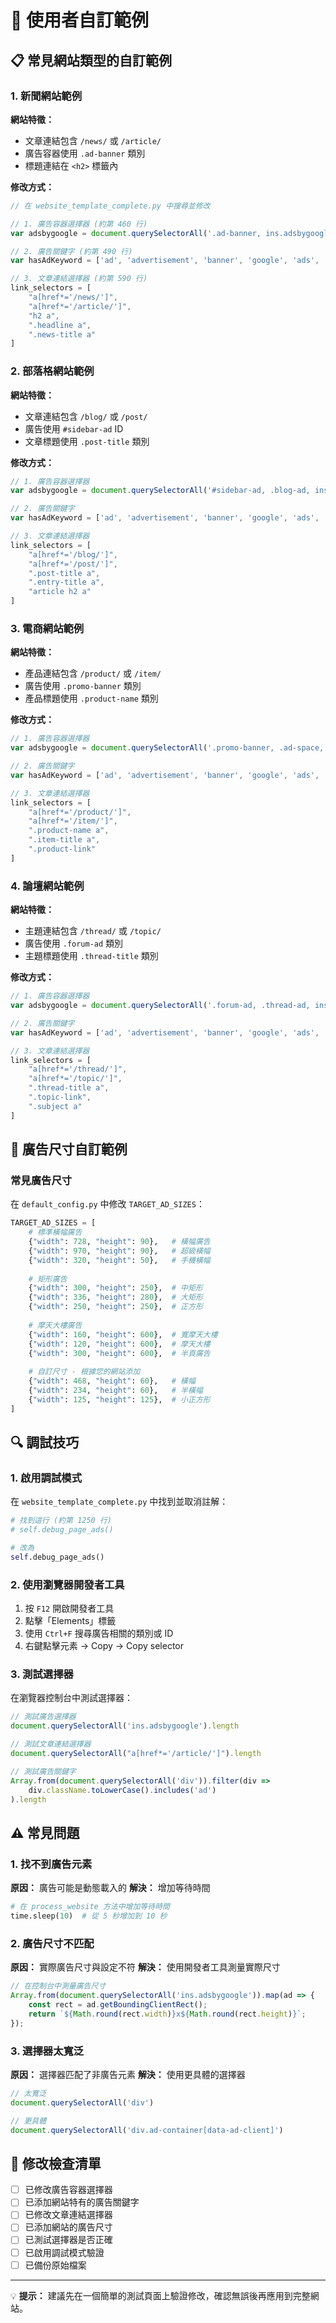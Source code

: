 # 🔧 使用者自訂範例

## 📋 常見網站類型的自訂範例

### 1. 新聞網站範例

**網站特徵：**
- 文章連結包含 `/news/` 或 `/article/`
- 廣告容器使用 `.ad-banner` 類別
- 標題連結在 `<h2>` 標籤內

**修改方式：**

```javascript
// 在 website_template_complete.py 中搜尋並修改

// 1. 廣告容器選擇器 (約第 460 行)
var adsbygoogle = document.querySelectorAll('.ad-banner, ins.adsbygoogle');

// 2. 廣告關鍵字 (約第 490 行)  
var hasAdKeyword = ['ad', 'advertisement', 'banner', 'google', 'ads', 'news-ad'].some(function(keyword) {

// 3. 文章連結選擇器 (約第 590 行)
link_selectors = [
    "a[href*='/news/']",
    "a[href*='/article/']", 
    "h2 a",
    ".headline a",
    ".news-title a"
]
```

### 2. 部落格網站範例

**網站特徵：**
- 文章連結包含 `/blog/` 或 `/post/`
- 廣告使用 `#sidebar-ad` ID
- 文章標題使用 `.post-title` 類別

**修改方式：**

```javascript
// 1. 廣告容器選擇器
var adsbygoogle = document.querySelectorAll('#sidebar-ad, .blog-ad, ins.adsbygoogle');

// 2. 廣告關鍵字
var hasAdKeyword = ['ad', 'advertisement', 'banner', 'google', 'ads', 'sponsor', 'blog-ad'].some(function(keyword) {

// 3. 文章連結選擇器
link_selectors = [
    "a[href*='/blog/']",
    "a[href*='/post/']",
    ".post-title a",
    ".entry-title a",
    "article h2 a"
]
```

### 3. 電商網站範例

**網站特徵：**
- 產品連結包含 `/product/` 或 `/item/`
- 廣告使用 `.promo-banner` 類別
- 產品標題使用 `.product-name` 類別

**修改方式：**

```javascript
// 1. 廣告容器選擇器
var adsbygoogle = document.querySelectorAll('.promo-banner, .ad-space, ins.adsbygoogle');

// 2. 廣告關鍵字
var hasAdKeyword = ['ad', 'advertisement', 'banner', 'google', 'ads', 'promo', 'sponsor'].some(function(keyword) {

// 3. 文章連結選擇器
link_selectors = [
    "a[href*='/product/']",
    "a[href*='/item/']",
    ".product-name a",
    ".item-title a",
    ".product-link"
]
```

### 4. 論壇網站範例

**網站特徵：**
- 主題連結包含 `/thread/` 或 `/topic/`
- 廣告使用 `.forum-ad` 類別
- 主題標題使用 `.thread-title` 類別

**修改方式：**

```javascript
// 1. 廣告容器選擇器
var adsbygoogle = document.querySelectorAll('.forum-ad, .thread-ad, ins.adsbygoogle');

// 2. 廣告關鍵字
var hasAdKeyword = ['ad', 'advertisement', 'banner', 'google', 'ads', 'forum-ad', 'thread-ad'].some(function(keyword) {

// 3. 文章連結選擇器
link_selectors = [
    "a[href*='/thread/']",
    "a[href*='/topic/']",
    ".thread-title a",
    ".topic-link",
    ".subject a"
]
```

## 🎯 廣告尺寸自訂範例

### 常見廣告尺寸

在 `default_config.py` 中修改 `TARGET_AD_SIZES`：

```python
TARGET_AD_SIZES = [
    # 標準橫幅廣告
    {"width": 728, "height": 90},   # 橫幅廣告
    {"width": 970, "height": 90},   # 超級橫幅
    {"width": 320, "height": 50},   # 手機橫幅
    
    # 矩形廣告
    {"width": 300, "height": 250},  # 中矩形
    {"width": 336, "height": 280},  # 大矩形
    {"width": 250, "height": 250},  # 正方形
    
    # 摩天大樓廣告
    {"width": 160, "height": 600},  # 寬摩天大樓
    {"width": 120, "height": 600},  # 摩天大樓
    {"width": 300, "height": 600},  # 半頁廣告
    
    # 自訂尺寸 - 根據您的網站添加
    {"width": 468, "height": 60},   # 橫幅
    {"width": 234, "height": 60},   # 半橫幅
    {"width": 125, "height": 125},  # 小正方形
]
```

## 🔍 調試技巧

### 1. 啟用調試模式

在 `website_template_complete.py` 中找到並取消註解：

```python
# 找到這行 (約第 1250 行)
# self.debug_page_ads()

# 改為
self.debug_page_ads()
```

### 2. 使用瀏覽器開發者工具

1. 按 `F12` 開啟開發者工具
2. 點擊「Elements」標籤
3. 使用 `Ctrl+F` 搜尋廣告相關的類別或 ID
4. 右鍵點擊元素 → Copy → Copy selector

### 3. 測試選擇器

在瀏覽器控制台中測試選擇器：

```javascript
// 測試廣告選擇器
document.querySelectorAll('ins.adsbygoogle').length

// 測試文章連結選擇器  
document.querySelectorAll("a[href*='/article/']").length

// 測試廣告關鍵字
Array.from(document.querySelectorAll('div')).filter(div => 
    div.className.toLowerCase().includes('ad')
).length
```

## ⚠️ 常見問題

### 1. 找不到廣告元素

**原因：** 廣告可能是動態載入的
**解決：** 增加等待時間

```python
# 在 process_website 方法中增加等待時間
time.sleep(10)  # 從 5 秒增加到 10 秒
```

### 2. 廣告尺寸不匹配

**原因：** 實際廣告尺寸與設定不符
**解決：** 使用開發者工具測量實際尺寸

```javascript
// 在控制台中測量廣告尺寸
Array.from(document.querySelectorAll('ins.adsbygoogle')).map(ad => {
    const rect = ad.getBoundingClientRect();
    return `${Math.round(rect.width)}x${Math.round(rect.height)}`;
});
```

### 3. 選擇器太寬泛

**原因：** 選擇器匹配了非廣告元素
**解決：** 使用更具體的選擇器

```javascript
// 太寬泛
document.querySelectorAll('div')

// 更具體
document.querySelectorAll('div.ad-container[data-ad-client]')
```

## 📝 修改檢查清單

- [ ] 已修改廣告容器選擇器
- [ ] 已添加網站特有的廣告關鍵字
- [ ] 已修改文章連結選擇器
- [ ] 已添加網站的廣告尺寸
- [ ] 已測試選擇器是否正確
- [ ] 已啟用調試模式驗證
- [ ] 已備份原始檔案

---

💡 **提示：** 建議先在一個簡單的測試頁面上驗證修改，確認無誤後再應用到完整網站。